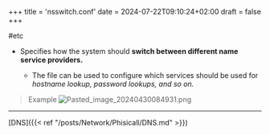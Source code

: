 +++
title = 'nsswitch.conf'
date = 2024-07-22T09:10:24+02:00
draft = false
+++


#etc
 - Specifies how the system should **switch between different name service providers.** 
 
	 - The file can be used to configure which services should be used for *hostname lookup, password lookups, and so on.*



>Example
>![Pasted_image_20240430084931.png](/Pasted_image_20240430084931.png)

---
[DNS]({{< ref "/posts/Network/Phisicall/DNS.md" >}})









